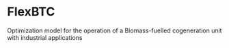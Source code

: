 # FlexBTC
Optimization model for the operation of a Biomass-fuelled cogeneration unit with industrial applications
